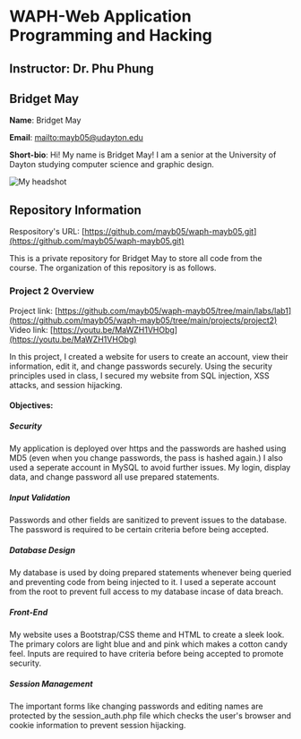 # WAPH-Web Application Programming and Hacking

## Instructor: Dr. Phu Phung

## Bridget May

**Name**: Bridget May

**Email**: [mailto:mayb05@udayton.edu](mayb05@udayton.edu)

**Short-bio**: Hi! My name is Bridget May! I am a senior at the University of Dayton studying computer science and graphic design. 

![My headshot](https://media.licdn.com/dms/image/v2/D4E03AQHvk8lHxTiECQ/profile-displayphoto-shrink_200_200/profile-displayphoto-shrink_200_200/0/1713551502164?e=2147483647&v=beta&t=SuY7PS2d8f-eDm-pIhqAfLjnjmJ0WVn1xhShCborkbg)

## Repository Information

Respository's URL: [https://github.com/mayb05/waph-mayb05.git](https://github.com/mayb05/waph-mayb05.git)

This is a private repository for Bridget May to store all code from the course. The organization of this repository is as follows.

### Project 2 Overview
Project link: [https://github.com/mayb05/waph-mayb05/tree/main/labs/lab1](https://github.com/mayb05/waph-mayb05/tree/main/projects/project2)
Video link: [https://youtu.be/MaWZH1VHObg](https://youtu.be/MaWZH1VHObg)

In this project, I created a website for users to create an account, view their information, edit it, and change passwords securely. Using the security principles used in class, I secured my website from SQL injection, XSS attacks, and session hijacking. 

#### Objectives:

##### Security
My application is deployed over https and the passwords are hashed using MD5 (even when you change passwords, the pass is hashed again.) I also used a seperate account in MySQL to avoid further issues. My login, display data, and change password all use prepared statements. 

##### Input Validation
Passwords and other fields are sanitized to prevent issues to the database. The password is required to be certain criteria before being accepted. 

##### Database Design
My database is used by doing prepared statements whenever being queried and preventing code from being injected to it. I used a seperate account from the root to prevent full access to my database incase of data breach. 

##### Front-End
My website uses a Bootstrap/CSS theme and HTML to create a sleek look. The primary colors are light blue and and pink which makes a cotton candy feel. Inputs are required to have criteria before being accepted to promote security. 

##### Session Management
The important forms like changing passwords and editing names are protected by the session_auth.php file which checks the user's browser and cookie information to prevent session hijacking. 


